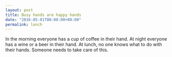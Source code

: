 ```yaml
---
layout: post
title: Busy hands are happy hands
date: "2016-05-01T00:00:00+00:00"
permalink: lunch
---
```


In the morning everyone has a cup of coffee in their hand. At night everyone has a wine or a beer in their hand. At lunch, no one knows what to do with their hands. Someone needs to take care of this.
